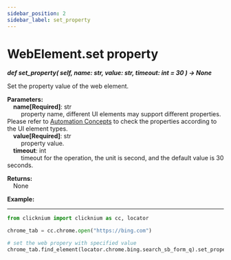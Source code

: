 ```yaml
---
sidebar_position: 2
sidebar_label: set_property
---
```

# WebElement.set property

***def set_property(
        self,
        name: str,
        value: str,
        timeout: int = 30
    ) -> None***  

Set the property value of the web element.  

**Parameters:**  
    &emsp;**name[Required]**: str  
        &emsp;&emsp; property name, different UI elements may support different properties. Please refer to [Automation Concepts](./../../../../../../concepts/concepts.md) to check the properties according to the UI element types.  
    &emsp;**value[Required]**: str  
        &emsp;&emsp; property value.    
    &emsp;**timeout**: int  
        &emsp;&emsp; timeout for the operation, the unit is second, and the default value is 30 seconds. 

**Returns:**  
    &emsp;None

**Example:**
***
```python
from clicknium import clicknium as cc, locator

chrome_tab = cc.chrome.open("https://bing.com")

# set the web propery with specified value
chrome_tab.find_element(locator.chrome.bing.search_sb_form_q).set_property("tag", "search_tag")
```